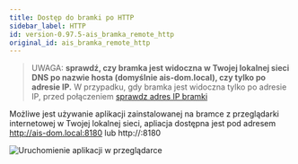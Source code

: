 ```yaml
---
title: Dostęp do bramki po HTTP
sidebar_label: HTTP
id: version-0.97.5-ais_bramka_remote_http
original_id: ais_bramka_remote_http
---
```


> UWAGA: **sprawdź, czy bramka jest widoczna w Twojej lokalnej sieci DNS po nazwie hosta (domyślnie ais-dom.local), czy tylko po adresie IP.** W przypadku, gdy bramka jest widoczna tylko po adresie IP, przed połączeniem [sprawdz adres IP bramki](ais_bramka_remote_index#sprawdzenie-adresu-ip-w-aplikacji)

Możliwe jest używanie aplikacji zainstalowanej na bramce z przeglądarki internetowej w Twojej lokalnej sieci, apliacja dostępna jest pod adresem http://ais-dom.local:8180 lub http://**<ip-bramki-w-lokalnej-sieci>**:8180


![Uruchomienie aplikacji w przeglądarce](/AIS-docs/img/en/bramka/http_connection.png)
